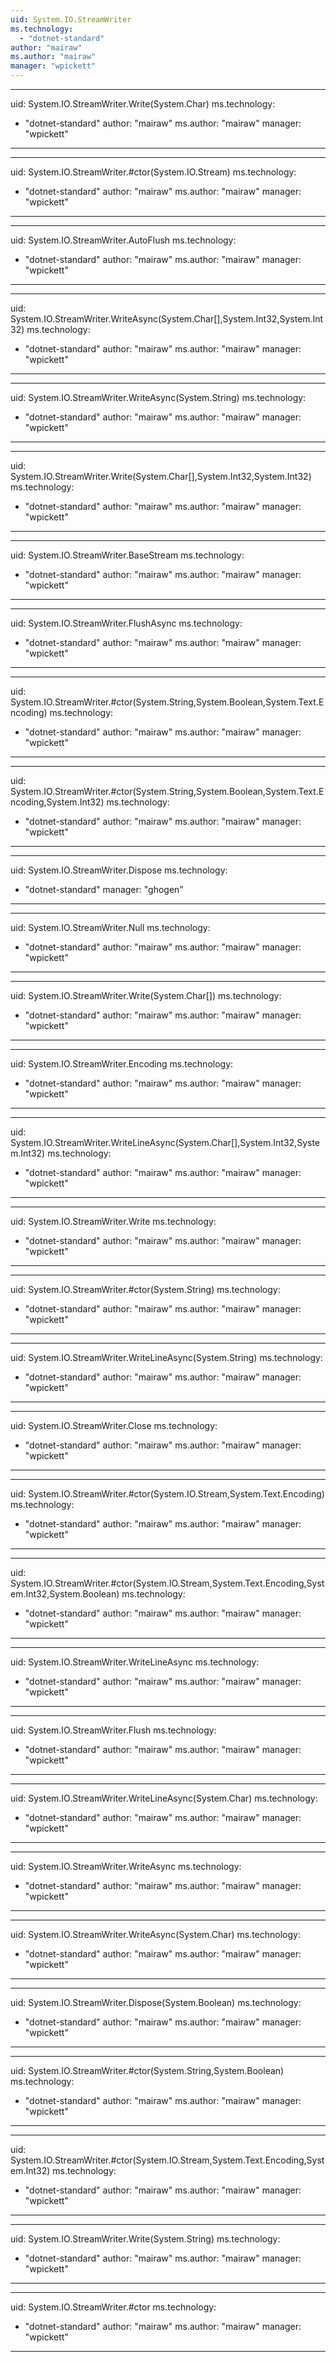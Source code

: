 ```yaml
---
uid: System.IO.StreamWriter
ms.technology: 
  - "dotnet-standard"
author: "mairaw"
ms.author: "mairaw"
manager: "wpickett"
---
```


---
uid: System.IO.StreamWriter.Write(System.Char)
ms.technology: 
  - "dotnet-standard"
author: "mairaw"
ms.author: "mairaw"
manager: "wpickett"
---

---
uid: System.IO.StreamWriter.#ctor(System.IO.Stream)
ms.technology: 
  - "dotnet-standard"
author: "mairaw"
ms.author: "mairaw"
manager: "wpickett"
---

---
uid: System.IO.StreamWriter.AutoFlush
ms.technology: 
  - "dotnet-standard"
author: "mairaw"
ms.author: "mairaw"
manager: "wpickett"
---

---
uid: System.IO.StreamWriter.WriteAsync(System.Char[],System.Int32,System.Int32)
ms.technology: 
  - "dotnet-standard"
author: "mairaw"
ms.author: "mairaw"
manager: "wpickett"
---

---
uid: System.IO.StreamWriter.WriteAsync(System.String)
ms.technology: 
  - "dotnet-standard"
author: "mairaw"
ms.author: "mairaw"
manager: "wpickett"
---

---
uid: System.IO.StreamWriter.Write(System.Char[],System.Int32,System.Int32)
ms.technology: 
  - "dotnet-standard"
author: "mairaw"
ms.author: "mairaw"
manager: "wpickett"
---

---
uid: System.IO.StreamWriter.BaseStream
ms.technology: 
  - "dotnet-standard"
author: "mairaw"
ms.author: "mairaw"
manager: "wpickett"
---

---
uid: System.IO.StreamWriter.FlushAsync
ms.technology: 
  - "dotnet-standard"
author: "mairaw"
ms.author: "mairaw"
manager: "wpickett"
---

---
uid: System.IO.StreamWriter.#ctor(System.String,System.Boolean,System.Text.Encoding)
ms.technology: 
  - "dotnet-standard"
author: "mairaw"
ms.author: "mairaw"
manager: "wpickett"
---

---
uid: System.IO.StreamWriter.#ctor(System.String,System.Boolean,System.Text.Encoding,System.Int32)
ms.technology: 
  - "dotnet-standard"
author: "mairaw"
ms.author: "mairaw"
manager: "wpickett"
---

---
uid: System.IO.StreamWriter.Dispose
ms.technology: 
  - "dotnet-standard"
manager: "ghogen"
---

---
uid: System.IO.StreamWriter.Null
ms.technology: 
  - "dotnet-standard"
author: "mairaw"
ms.author: "mairaw"
manager: "wpickett"
---

---
uid: System.IO.StreamWriter.Write(System.Char[])
ms.technology: 
  - "dotnet-standard"
author: "mairaw"
ms.author: "mairaw"
manager: "wpickett"
---

---
uid: System.IO.StreamWriter.Encoding
ms.technology: 
  - "dotnet-standard"
author: "mairaw"
ms.author: "mairaw"
manager: "wpickett"
---

---
uid: System.IO.StreamWriter.WriteLineAsync(System.Char[],System.Int32,System.Int32)
ms.technology: 
  - "dotnet-standard"
author: "mairaw"
ms.author: "mairaw"
manager: "wpickett"
---

---
uid: System.IO.StreamWriter.Write
ms.technology: 
  - "dotnet-standard"
author: "mairaw"
ms.author: "mairaw"
manager: "wpickett"
---

---
uid: System.IO.StreamWriter.#ctor(System.String)
ms.technology: 
  - "dotnet-standard"
author: "mairaw"
ms.author: "mairaw"
manager: "wpickett"
---

---
uid: System.IO.StreamWriter.WriteLineAsync(System.String)
ms.technology: 
  - "dotnet-standard"
author: "mairaw"
ms.author: "mairaw"
manager: "wpickett"
---

---
uid: System.IO.StreamWriter.Close
ms.technology: 
  - "dotnet-standard"
author: "mairaw"
ms.author: "mairaw"
manager: "wpickett"
---

---
uid: System.IO.StreamWriter.#ctor(System.IO.Stream,System.Text.Encoding)
ms.technology: 
  - "dotnet-standard"
author: "mairaw"
ms.author: "mairaw"
manager: "wpickett"
---

---
uid: System.IO.StreamWriter.#ctor(System.IO.Stream,System.Text.Encoding,System.Int32,System.Boolean)
ms.technology: 
  - "dotnet-standard"
author: "mairaw"
ms.author: "mairaw"
manager: "wpickett"
---

---
uid: System.IO.StreamWriter.WriteLineAsync
ms.technology: 
  - "dotnet-standard"
author: "mairaw"
ms.author: "mairaw"
manager: "wpickett"
---

---
uid: System.IO.StreamWriter.Flush
ms.technology: 
  - "dotnet-standard"
author: "mairaw"
ms.author: "mairaw"
manager: "wpickett"
---

---
uid: System.IO.StreamWriter.WriteLineAsync(System.Char)
ms.technology: 
  - "dotnet-standard"
author: "mairaw"
ms.author: "mairaw"
manager: "wpickett"
---

---
uid: System.IO.StreamWriter.WriteAsync
ms.technology: 
  - "dotnet-standard"
author: "mairaw"
ms.author: "mairaw"
manager: "wpickett"
---

---
uid: System.IO.StreamWriter.WriteAsync(System.Char)
ms.technology: 
  - "dotnet-standard"
author: "mairaw"
ms.author: "mairaw"
manager: "wpickett"
---

---
uid: System.IO.StreamWriter.Dispose(System.Boolean)
ms.technology: 
  - "dotnet-standard"
author: "mairaw"
ms.author: "mairaw"
manager: "wpickett"
---

---
uid: System.IO.StreamWriter.#ctor(System.String,System.Boolean)
ms.technology: 
  - "dotnet-standard"
author: "mairaw"
ms.author: "mairaw"
manager: "wpickett"
---

---
uid: System.IO.StreamWriter.#ctor(System.IO.Stream,System.Text.Encoding,System.Int32)
ms.technology: 
  - "dotnet-standard"
author: "mairaw"
ms.author: "mairaw"
manager: "wpickett"
---

---
uid: System.IO.StreamWriter.Write(System.String)
ms.technology: 
  - "dotnet-standard"
author: "mairaw"
ms.author: "mairaw"
manager: "wpickett"
---

---
uid: System.IO.StreamWriter.#ctor
ms.technology: 
  - "dotnet-standard"
author: "mairaw"
ms.author: "mairaw"
manager: "wpickett"
---
